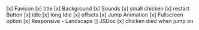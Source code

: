 [x] Favicon
[x] title
[x] Background
[x] Sounds
[x] small chicken
[x] restart Button
[x] idle
[x] long Idle
[x] offsets
[x] Jump Animation
[x] Fullscreen option
[x] Responsive - Landscape
[] JSDoc
[x] chicken died when jump on
